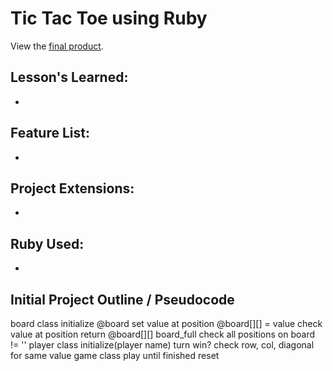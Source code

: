 <h1>Tic Tac Toe using Ruby</h1>

<p>View the <a href='https://michaeljchong.github.io/calculator/'>final product</a>.</p>

<h2>Lesson's Learned:</h2>
<ul>
    <li></li>
</ul>

<h2>Feature List:</h2>
<ul>
    <li></li>
</ul>

<h2>Project Extensions:</h2>
<ul>
    <li></li>
</ul>

<h2>Ruby Used:</h2>
<ul>
    <li></li>
</ul>

<h2>Initial Project Outline / Pseudocode</h2>
board class
  initialize
    @board
  set value at position
    @board[][] = value
  check value at position
    return @board[][]
  board_full
    check all positions on board != ''
player class
  initialize(player name)
  turn
  win?
    check row, col, diagonal for same value
game class
  play
    until finished
  reset

